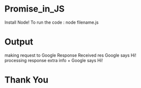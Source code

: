 # Promise_in_JS
Install Node!
To run the code : node filename.js

# Output
making request to Google
Response Received
res Google says Hi!
processing response
extra info + Google says Hi!

# Thank You 

